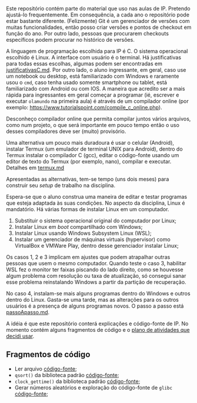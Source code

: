 Este repositório contém parte do material que uso nas aulas de IP. Pretendo ajustá-lo frequentemente. Em consequência, a cada ano o repositório pode estar bastante diferente. (Felizmente) Git é um gerenciador de versões com muitas funcionalidades, então posso criar versões e pontos de checkout em função do ano. Por outro lado, pessoas que procurarem checkouts específicos podem procurar no histórico de versões.

A linguagem de programação escolhida para IP é C. O sistema operacional escolhido é Linux. A interface com usuário é o terminal. Há justificativas para todas essas escolhas, algumas podem ser encontradas em [justificativasC.md](./justificativasC.md). Por outro lado, o aluno ingressante, em geral, caso use um notebook ou desktop, está familiarizado com Windows e raramente usou o `cmd`, caso tenha usado somente smartphone ou tablet, está familiarizado com Android ou com IOS. A maneira que acredito ser a mais rápida para ingressantes em geral começar a programar (ié, escrever e executar `olamundo` na primeira aula) é através de um compilador online (por exemplo: https://www.tutorialspoint.com/compile_c_online.php). 

Desconheço compilador online que permita compilar juntos vários arquivos, como num projeto, o que será importante em pouco tempo então o uso desses compiladores deve ser (muito) provisório.

Uma alternativa um pouco mais duradoura é usar o celular (Android), instalar Termux (um emulador de terminal UNIX para Android), dentro do Termux instalar o compilador C (gcc), editar o código-fonte usando um editor de texto do Termux (por exemplo, nano), compilar e executar. Detalhes em [termux.md](./termux.md)

Apresentadas as alternativas, tem-se tempo (uns dois meses) para construir seu *setup* de trabalho na disciplina.

Espera-se que o aluno construa uma maneira de editar e testar programas que esteja adaptada às suas condições. No aspecto da disciplina, Linux é mandatório. Há várias formas de instalar Linux em um computador.

1. Substituir o sistema operacional original do computador por Linux;
2. Instalar Linux em *boot* compartilhado com Windows;
3. Instalar Linux usando Windows Subsystem Linux (WSL);
4. Instalar um gerenciador de máquinas virtuais (hypervisor) como VirtualBox e VMWare Play, dentro desse gerenciador instalar Linux;

Os casos 1, 2 e 3 implicam em ajustes que podem atrapalhar outras pessoas que usem o mesmo computador. Quando teste o caso 3, habilitar WSL fez o monitor ter faixas piscando do lado direito, como se houvesse algum problema com resolução ou taxa de atualização, só consegui sanar esse problema reinstalando Windows a partir da partição de recuperação.

No caso 4, instalam-se mais alguns programas dentro do Windows e outros dentro do Linux. Gasta-se uma tarde, mas as alterações para os outros usuários é a presença de alguns programas novos. O passo a passo está [passoApasso.md](./passoApasso.md).


A idéia é que este repositório conterá explicações e código-fonte de IP. No momento contém alguns fragmentos de código e o [plano de atividades que decidi usar](./plano-08-05-2024.md).

## Fragmentos de código

- Ler arquivo [código-fonte](./arquivos);
- `qsort()` da biblioteca padrão [código-fonte](./qsort);
- `clock_gettime()` da biblioteca padrão [código-fonte](./time);
- Gerar números aleatórios e exploração do código-fonte de `glibc` [código-fonte](./rand);
